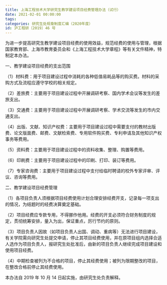 ```yaml
---
title: 上海工程技术大学研究生教学建设项目经费管理办法（试行）
date: 2021-02-01 00:00:00
tags: 
categories: 研究生处规章制度汇编（2020年度）
id: 沪工程研〔2019〕46 号
---
```


为进一步提高研究生教学建设项目经费的使用效益，规范经费的使用与管理，根据国家教育部、上海市教育委员会和《上海工程技术大学章程》等有关文件精神，特制定本办法。

一、教学建设项目经费的支出范围

（1）材料费：用于项目建设过程中消耗的各种低值易耗品等的购买费。材料的采购方式及流程应遵守学校的相关规定。

（2）差旅费：主要用于项目建设过程中开展调研考察、国内学术会议等发生的差旅支出。

（3）交通费：主要用于项目建设过程中开展调研考察、学术交流等发生的市内交通支出。

（4）出版、文献、知识产权费：主要用于项目建设过程中需要支付的教材出版费、论文版面费、邮费、文献检索费、专用软件购买费、专利申请及其他知识产权事务等费用。

（5）资料费：主要用于项目建设过程中的资料收集、整理、购置等费用。

（6）印刷费：主要用于项目建设过程中的印刷、打印、装订等费用。

（7）专家咨询费：主要用于项目建设过程中支付给临时聘请的校外专家评审、评议、咨询等费用。

二、教学建设项目经费管理

（1）各项目负责人须根据项目经费使用计划合理安排经费开支，记录每一项支出的情况，为结题时的经费决算奠定基础。

（2）项目经费应专款专用，不得挪作他用。经费的开支必须符合财务制度的规定，贯彻统筹安排，量入为出，保证重点，厉行节约的原则。

（3）项目负责人因故（如项目负责人出国、调动、重病等）无法进行项目建设，有关学院需向研究生处提交申请，停止其项目经费使用，并在原项目组内选择合适人选作为项目负责人，报研究生处批准后，由新的项目负责人继续完成项目建设和使用项目经费。

（4）中期检查被列为不合格的项目，停止其经费使用；被列为限期整改的项目，在整改合格前停止其经费使用。

本办法自 2019 年 10 月 14 日起实施，由研究生处负责解释。
